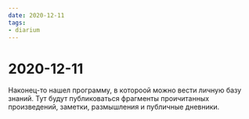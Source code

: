 ```yaml
---
date: 2020-12-11
tags: 
- diarium
---
```

# 2020-12-11

Наконец-то нашел программу, в котороой можно вести личную базу знаний.
Тут будут публиковаться фрагменты проичитанных произведений, заметки, размышления и публичные дневники.